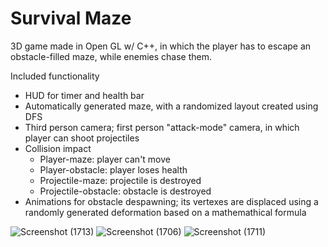 # Survival Maze

3D game made in Open GL w/ C++, in which the player has to escape an obstacle-filled maze, while enemies chase them.

Included functionality
- HUD for timer and health bar
- Automatically generated maze, with a randomized layout created using DFS
- Third person camera; first person "attack-mode" camera, in which player can shoot projectiles
- Collision impact
  - Player-maze: player can't move
  - Player-obstacle: player loses health
  - Projectile-maze: projectile is destroyed
  - Projectile-obstacle: obstacle is destroyed
- Animations for obstacle despawning; its vertexes are displaced using a randomly generated deformation based on a mathemathical formula


![Screenshot (1713)](https://user-images.githubusercontent.com/45497418/157492702-c5226681-0ce2-4ad4-b284-433c63a381c0.png)
![Screenshot (1706)](https://user-images.githubusercontent.com/45497418/157492729-e1111701-1d3b-40dc-bc8b-dc48d49dd623.png)
![Screenshot (1711)](https://user-images.githubusercontent.com/45497418/157492737-9f7d2bc4-9b88-45ad-accd-d9fab03d8674.png)
